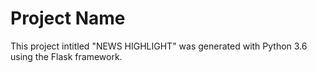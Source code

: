 # Project Name

This project intitled "NEWS HIGHLIGHT" was generated with Python 3.6 using the Flask framework.

